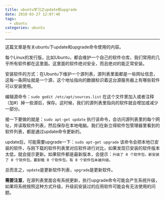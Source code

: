 ```yaml
---
title: ubuntu学习之update和upgrade
date: 2018-03-27 12:07:48
tags:
  - ubuntu
categories: ubuntu
---
```


-----

这篇文章是有关ubuntu下update和upgrade命令使用的内容。

<!--more--->

每个Linux的发行版，比如Ubuntu，都会维护一个自己的软件仓库，我们常用的几乎所有软件都在这里面。这里面的软件绝对安全，而且绝对的能正常安装。

安装软件的方式：在Ubuntu下维护一个源列表，源列表里面都是一些网址信息，这每一条网址就是一个源，这个地址指向的数据标识着这台源服务器上有哪些软件可以安装使用。

编辑源命令：`sudo gedit /etc/apt/sources.list`
在这个文件里加入或者注释（加#）掉一些源后，保存。这时候，我们的源列表里指向的软件就会增加或减少一部分。

接一下要做的就是：`sudo apt-get update`
执行该命令，会访问源列表里的每个网址，并读取软件列表，然后保存在本地电脑。我们在新立得软件包管理器里看到的软件列表，都是通过update命令更新的。

update后，可能需要upgrade一下：`sudo apt-get upgrade`
该命令会把本地已安装的软件，与刚下载的软件列表里对应软件进行对比，如果发现已安装的软件版本太低，就会提示更新。如果软件都是最新版本，会提示：`升级了 0 个软件包，新安装了 0 个软件包，要卸载 0 个软件包，有 0 个软件包未被升级。`

总而言之，`update`是更新软件列表，`upgrade`是更新软件。

**需要注意**，在源列表里面会有系统更新，执行upgrade命令可能会产生系统升级，如果将系统按照这种方式升级，升级前安装过的应用软件可能会有无法使用的问题。